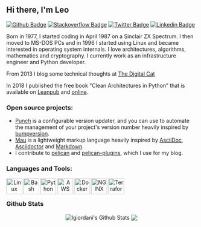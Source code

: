 ## Hi there, I'm Leo

[![Github Badge](http://img.shields.io/badge/-Github-black?style=flat-square&logo=github&link=https://github.com/lgiordani)](https://github.com/lgiordani)
[![Stackoverflow Badge](https://img.shields.io/badge/-Stack%20overflow-FE7A16?style=flat-square&logo=stack-overflow&logoColor=white&link=https://stackoverflow.com/users/1695036/leonardo-giordani)](https://stackoverflow.com/users/1695036/leonardo-giordani)
[![Twitter Badge](https://img.shields.io/badge/-Twitter-0F9D58?style=flat-square&logo=Twitter&logoColor=white&link=https://twitter.com/tw_lgiordani)](https://twitter.com/tw_lgiordani)
[![Linkedin Badge](https://img.shields.io/badge/-LinkedIn-blue?style=flat-square&logo=Linkedin&logoColor=white&link=https://www.linkedin.com/in/leonardo-giordani-aa23a945/)](https://www.linkedin.com/in/leonardo-giordani-aa23a945/)


Born in 1977, I started coding in April 1987 on a Sinclair ZX Spectrum. I then moved to MS-DOS PCs and in 1996 I started using Linux and became interested in operating system internals. I love architectures, algorithms, mathematics and cryptography. I currently work as an infrastructure engineer and Python developer.

From 2013 I blog some technical thoughts at [The Digital Cat](https://www.thedigitalcatonline.com)

In 2018 I published the free book "Clean Architectures in Python” that is available on [Leanpub](https://leanpub.com/clean-architectures-in-python) and [online](https://www.thedigitalcatbooks.com/).

  
### Open source projects:

* [Punch](https://github.com/lgiordani/punch) is a configurable version updater, and you can use to automate the management of your project's version number heavily inspired by [bumpversion](https://github.com/peritus/bumpversion).
* [Mau](https://github.com/Project-Mau/mau) is a lightweight markup language heavily inspired by [AsciiDoc](https://asciidoctor.org/docs/what-is-asciidoc), [Asciidoctor](https://asciidoctor.org/) and [Markdown](https://daringfireball.net/projects/markdown/).
* I contribute to [pelican](https://github.com/getpelican/pelican) and [pelican-plugins](https://github.com/pelican-plugins/), which I use for my blog.

### Languages and Tools:

<p align="center">
<a href="https://www.kernel.org/" target="_blank"><img align="left" alt="Linux" height ="42px" src="https://www.vectorlogo.zone/logos/linux/linux-icon.svg"></a>
<a href="https://www.gnu.org/software/bash/" target="_blank"><img align="left" alt="Bash" height ="42px" src="https://www.vectorlogo.zone/logos/gnu_bash/gnu_bash-icon.svg"></a>
<a href="https://www.python.org" target="_blank"><img align="left" alt="Python" height ="42px" src="https://www.vectorlogo.zone/logos/python/python-icon.svg"></a>
<a href="https://aws.amazon.com/" target="_blank"><img align="left" alt="AWS" height ="42px" src="https://www.vectorlogo.zone/logos/amazon_aws/amazon_aws-icon.svg"></a>
<a href="https://www.docker.com/" target="_blank"><img align="left" alt="Docker" height ="42px" src="https://www.vectorlogo.zone/logos/docker/docker-icon.svg"></a>
<a href="https://www.nginx.com/" target="_blank"><img align="left" alt="NGINX" height ="42px" src="https://www.vectorlogo.zone/logos/nginx/nginx-icon.svg"></a>
<a href="https://www.terraform.io/" target="_blank"><img align="left" alt="Terraform" height ="42px" src="https://www.vectorlogo.zone/logos/terraformio/terraformio-icon.svg"></a>
</p>

<br><br>

### Github Stats

<p align="center">
<img align="center" src="https://github-readme-stats.vercel.app/api?username=lgiordani&show_icons=true&line_height=21&theme=react" alt="lgiordani's Github Stats" />
<img align="center" src="https://github-readme-stats.vercel.app/api/top-langs/?username=lgiordani&theme=react&line_height=27&layout=compact" />
</p>

